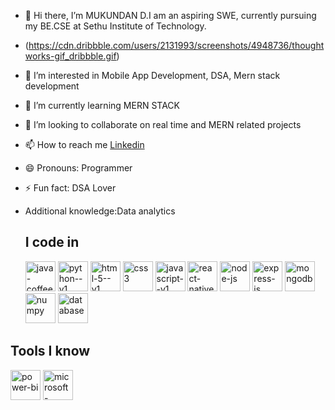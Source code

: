 - 👋 Hi there, I’m MUKUNDAN D.I am an aspiring SWE, currently pursuing my BE.CSE at Sethu Institute of Technology.

- (https://cdn.dribbble.com/users/2131993/screenshots/4948736/thoughtworks-gif_dribbble.gif)
- 👀 I’m interested in Mobile App Development, DSA, Mern stack development
- 🌱 I’m currently learning MERN STACK
- 💞️ I’m looking to collaborate on real time and MERN related projects
- 📫 How to reach me [Linkedin](https://www.linkedin.com/in/mukundan-d/)
- 😄 Pronouns: Programmer
- ⚡ Fun fact: DSA Lover
- Additional knowledge:Data analytics

  ## I code in

  <img width="48" height="48" src="https://img.icons8.com/color/48/java-coffee-cup-logo--v1.png" alt="java-coffee-cup-logo--v1"/>  <img width="48" height="48" src="https://img.icons8.com/color/48/python--v1.png" alt="python--v1"/>  <img width="48" height="48" src="https://img.icons8.com/color/48/html-5--v1.png" alt="html-5--v1"/> 
 <img width="48" height="48" src="https://img.icons8.com/stickers/100/css3.png" alt="css3"/>  <img width="48" height="48" src="https://img.icons8.com/color/48/javascript--v1.png" alt="javascript--v1"/>  <img width="48" height="48" src="https://img.icons8.com/cute-clipart/64/react-native.png" alt="react-native"/>  <img width="48" height="48" src="https://img.icons8.com/fluency/48/node-js.png" alt="node-js"/>  <img width="48" height="48" src="https://img.icons8.com/nolan/64/express-js.png" alt="express-js"/>  <img width="48" height="48" src="https://img.icons8.com/color/48/mongodb.png" alt="mongodb"/>  <img width="48" height="48" src="https://img.icons8.com/color/48/numpy.png" alt="numpy"/>  <img width="48" height="48" src="https://img.icons8.com/ios-filled/50/database.png" alt="database"/>

## Tools I know

<img width="48" height="48" src="https://img.icons8.com/color/48/power-bi.png" alt="power-bi"/>  <img width="48" height="48" src="https://img.icons8.com/color/48/microsoft-excel-2019--v1.png" alt="microsoft-excel-2019--v1"/>

<!---
mukundan-13/mukundan-13 is a ✨ special ✨ repository because its `README.md` (this file) appears on your GitHub profile.
You can click the Preview link to take a look at your changes.
--->
